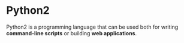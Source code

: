 <h1>Python2</h1>

<p>Python2 is a programming language that can be used both for writing <strong>command-line scripts</strong> or building <strong>web applications</strong>.</p>